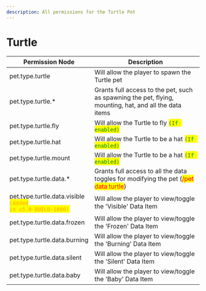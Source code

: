 ```yaml
---
description: All permissions for the Turtle Pet
---
```



# Turtle
| Permission Node | Description |
| - | - |
| pet.type.turtle | Will allow the player to spawn the Turtle pet |
| pet.type.turtle.* | Grants full access to the pet, such as spawning the pet, flying, mounting, hat, and all the data items |
| pet.type.turtle.fly | Will allow the Turtle to fly <mark style="color:green;">`(If enabled)`</mark> |
| pet.type.turtle.hat | Will allow the Turtle to be a hat <mark style="color:green;">`(If enabled)`</mark> |
| pet.type.turtle.mount | Will allow the Turtle to be a hat <mark style="color:green;">`(If enabled)`</mark> |
| pet.type.turtle.data.* | Grants full access to all the data toggles for modifying the pet (<mark style="color:red;">/pet data turtle</mark>) |
| pet.type.turtle.data.visible<br><mark style="color:orange;"><code>(Added in v5.0-BUILD-1000)</code></mark> | Will allow the player to view/toggle the 'Visible' Data Item |
| pet.type.turtle.data.frozen | Will allow the player to view/toggle the 'Frozen' Data Item |
| pet.type.turtle.data.burning | Will allow the player to view/toggle the 'Burning' Data Item |
| pet.type.turtle.data.silent | Will allow the player to view/toggle the 'Silent' Data Item |
| pet.type.turtle.data.baby | Will allow the player to view/toggle the 'Baby' Data Item |

